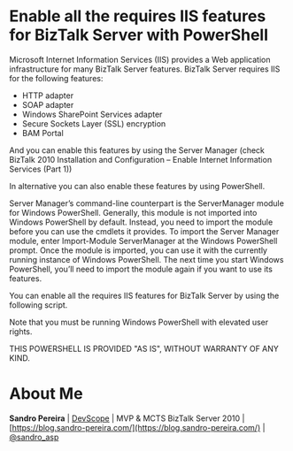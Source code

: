 # Enable all the requires IIS features for BizTalk Server with PowerShell
Microsoft Internet Information Services (IIS) provides a Web application infrastructure for many BizTalk Server features. BizTalk Server requires IIS for the following features:
* HTTP adapter
* SOAP adapter
* Windows SharePoint Services adapter
* Secure Sockets Layer (SSL) encryption
* BAM Portal

And you can enable this features by using the Server Manager (check BizTalk 2010 Installation and Configuration – Enable Internet Information Services (Part 1))

In alternative you can also enable these features by using PowerShell.

Server Manager’s command-line counterpart is the ServerManager module for Windows PowerShell. Generally, this module is not imported into Windows PowerShell by default. Instead, you need to import the module before you can use the cmdlets it provides. To import the Server Manager module, enter Import-Module ServerManager at the Windows PowerShell prompt. Once the module is imported, you can use it with the currently running instance of Windows PowerShell. The next time you start Windows PowerShell, you’ll need to import the module again if you want to use its features.

You can enable all the requires IIS features for BizTalk Server by using the following script.

Note that you must be running Windows PowerShell with elevated user rights.

THIS POWERSHELL IS PROVIDED "AS IS", WITHOUT WARRANTY OF ANY KIND.

# About Me
**Sandro Pereira** | [DevScope](http://www.devscope.net/) | MVP & MCTS BizTalk Server 2010 | [https://blog.sandro-pereira.com/](https://blog.sandro-pereira.com/) | [@sandro_asp](https://twitter.com/sandro_asp)